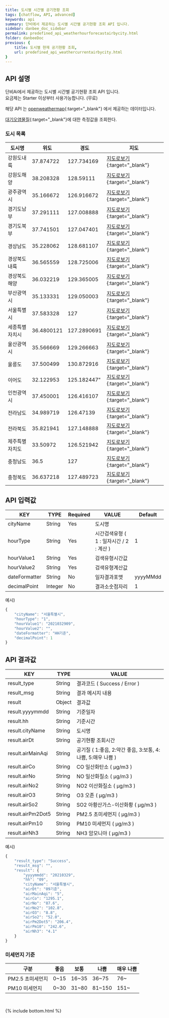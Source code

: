 ```yaml
---
title: 도시별 시간별 공기현황 조회
tags: [chatflow, API, advanced]
keywords: api
summary: 단비에서 제공하는 도시별 시간별 공기현황 조회 API 입니다.
sidebar: danbee_doc_sidebar
permalink: predefined_api_weatherhourforecastairbycity.html
folder: danbeeDoc
previous: {
    title: 도시별 현재 공기현황 조회,
    url: predefined_api_weathercurrentairbycity.html
}
---
```


## API 설명

단비Ai에서 제공하는 도시별 시간별 공기현황 조회 API 입니다. <br>
요금제는 Starter 이상부터 사용가능합니다. (무료) <br>

해당 API 는 [openweathermap](https://openweathermap.org/api/air-pollution){:target="_blank"} 에서 제공하는 데이터입니다.

[대기오염물질](https://www.airkorea.or.kr/web/airMatter?pMENU_NO=130){:target="_blank"}에 대한 측정값을 조회한다.

### 도시 목록

| 도시명 | 위도 | 경도 | 지도 |
|--------|--------|--------|--------|
| 강원도내륙 | 37.874722 | 127.734169 | [지도로보기](https://www.google.co.kr/maps/@37.874722,127.734169,12z){:target="_blank"} |
| 강원도해양 | 38.208328 | 128.59111 | [지도로보기](https://www.google.co.kr/maps/@38.208328,128.59111,12z){:target="_blank"} |
| 광주광역시 | 35.166672 | 126.916672 | [지도로보기](https://www.google.co.kr/maps/@35.166672,126.916672,12z){:target="_blank"} |
| 경기도남부 | 37.291111 | 127.008888 | [지도로보기](https://www.google.co.kr/maps/@37.291111,127.008888,12z){:target="_blank"} |
| 경기도북부 | 37.741501 | 127.047401 | [지도로보기](https://www.google.co.kr/maps/@37.741501,127.047401,12z){:target="_blank"} |
| 경상남도 | 35.228062 | 128.681107 | [지도로보기](https://www.google.co.kr/maps/@35.228062,128.681107,12z){:target="_blank"} |
| 경상북도내륙 | 36.565559 | 128.725006 | [지도로보기](https://www.google.co.kr/maps/@36.565559,128.725006,12z){:target="_blank"} |
| 경상북도해양 | 36.032219 | 129.365005 | [지도로보기](https://www.google.co.kr/maps/@36.032219,129.365005,12z){:target="_blank"} |
| 부산광역시 | 35.133331 | 129.050003 | [지도로보기](https://www.google.co.kr/maps/@35.133331,129.050003,12z){:target="_blank"} |
| 서울특별시 | 37.583328 | 127 | [지도로보기](https://www.google.co.kr/maps/@37.583328,127,12z){:target="_blank"} |
| 세종특별자치시 | 36.4800121 | 127.2890691 | [지도로보기](https://www.google.co.kr/maps/@36.4800121,127.2890691,12z){:target="_blank"} |
| 울산광역시 | 35.566669 | 129.266663 | [지도로보기](https://www.google.co.kr/maps/@35.566669,129.266663,12z){:target="_blank"} |
| 울릉도 | 37.500499 | 130.872916 | [지도로보기](https://www.google.co.kr/maps/@37.500499,130.872916,12z){:target="_blank"} |
| 이어도 | 32.122953 | 125.182447" | [지도로보기](https://www.google.co.kr/maps/@32.122953,125.182447,12z){:target="_blank"} |
| 인천광역시 | 37.450001 | 126.416107 | [지도로보기](https://www.google.co.kr/maps/@37.450001,126.416107,12z){:target="_blank"} |
| 전라남도 | 34.989719 | 126.47139 | [지도로보기](https://www.google.co.kr/maps/@34.989719,126.47139,12z){:target="_blank"} |
| 전라북도 | 35.821941 | 127.148888 | [지도로보기](https://www.google.co.kr/maps/@35.821941,127.148888,12z){:target="_blank"} |
| 제주특별자치도 | 33.50972 | 126.521942 | [지도로보기](https://www.google.co.kr/maps/@33.50972,126.521942,10z){:target="_blank"} |
| 충청남도 | 36.5 | 127 | [지도로보기](https://www.google.co.kr/maps/@36.5,127,12z){:target="_blank"} |
| 충청북도 | 36.637218 | 127.489723 | [지도로보기](https://www.google.co.kr/maps/@36.637218,127.489723,12z){:target="_blank"} |


## API 입력값

| KEY | TYPE | Required | VALUE | Default |
|--------|--------|--------|--------|--------|
| cityName | String | Yes | 도시명 | |
| hourType | String | Yes | 시간검색유형 ( 1 : 일자시간 / 2 : 계산 ) | 1 |
| hourValue1 | String | Yes | 검색유형시간값 |  |
| hourValue2 | String | Yes | 검색유형계산값 |  |
| dateFormatter | String | No | 일자결과포맷 | yyyyMMdd |
| decimalPoint | Integer | No | 결과소숫점자리 | 1 |

예시)
```javascript
{
    "cityName": "서울특별시",
    "hourType": "1",
    "hourValue1": "2021032909",
    "hourValue2": "",
    "dateFormatter": "HH기준",
    "decimalPoint": 1
}
```

## API 결과값

| KEY | TYPE | VALUE |
|--------|--------|--------|
| result_type | String | 결과코드 ( Success / Error ) |
| result_msg | String | 결과 메시지 내용 |
| result | Object | 결과값 |
| result.yyyymmdd | String | 기준일자 |
| result.hh | String | 기준시간 |
| result.cityName | String | 도시명 |
| result.airDt | String | 공기현황 조회시간 |
| result.airMainAqi | String | 공기질 ( 1:좋음, 2:약간 좋음, 3:보통, 4:나쁨, 5:매우 나쁨 ) |
| result.airCo | String | CO 일산화탄소 ( μg/m3 ) |
| result.airNo | String | NO 일산화질소 ( μg/m3 ) |
| result.airNo2 | String | NO2 이산화질소 ( μg/m3 ) |
| result.airO3 | String | O3 오존 ( μg/m3 ) |
| result.airSo2 | String | SO2 아황산가스-이산화황 ( μg/m3 ) |
| result.airPm2Dot5 | String | PM2.5 초미세먼지 ( μg/m3 ) |
| result.airPm10 | String | PM10 미세먼지 ( μg/m3 ) |
| result.airNh3 | String | NH3 암모니아 ( μg/m3 ) |

예시)
```javascript
{
    "result_type": "Success",
    "result_msg": "",
    "result": {
        "yyyymmdd": "20210329",
        "hh": "09",
        "cityName": "서울특별시",
        "airDt": "09기준",
        "airMainAqi": "5",
        "airCo": "1295.1",
        "airNo": "87.6",
        "airNo2": "102.8",
        "airO3": "8.8",
        "airSo2": "52.0",
        "airPm2Dot5": "206.4",
        "airPm10": "242.6",
        "airNh3": "4.1"
    }
}
```

### 미세먼지 기준

| 구분 | 좋음 | 보통 | 나쁨 | 매우 나쁨 |
|--------|--------|--------|--------|--------|
| PM2.5 초미세먼지 | 0~15 | 16~35 | 36~75 | 76~ |
| PM10 미세먼지 | 0~30 | 31~80 | 81~150 | 151~ |

<br />

{% include bottom.html %}

